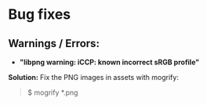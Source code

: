 # Bug fixes

## Warnings / Errors:

- **"libpng warning: iCCP: known incorrect sRGB profile"**

**Solution:** Fix the PNG images in assets with mogrify:

> $ mogrify *.png
